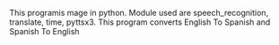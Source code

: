 This programis mage in python. Module used are speech_recognition, translate, time, pyttsx3. This program converts English To Spanish and Spanish To English
